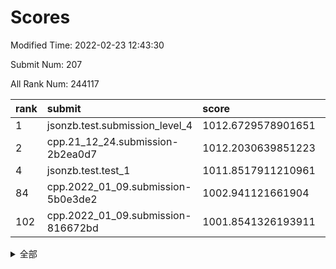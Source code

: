 # Scores

Modified Time: 2022-02-23 12:43:30

Submit Num: 207

All Rank Num: 244117

| rank |               submit               |       score        |       sigma        | pk_num |
| :--- | :--------------------------------- | :----------------- | :----------------- | :----- |
| 1    | jsonzb.test.submission_level_4     | 1012.6729578901651 | 0.7889498048433207 | 4716   |
| 2    | cpp.21_12_24.submission-2b2ea0d7   | 1012.2030639851223 | 0.7848243585749214 | 4714   |
| 4    | jsonzb.test.test_1                 | 1011.8517911210961 | 0.7902362855351481 | 4717   |
| 84   | cpp.2022_01_09.submission-5b0e3de2 | 1002.941121661904  | 0.7109769677509958 | 4718   |
| 102  | cpp.2022_01_09.submission-816672bd | 1001.8541326193911 | 0.7088337466819109 | 4713   |


<details>
<summary>全部</summary>

| rank |                 submit                 |       score        |       sigma        | pk_num |
| :--- | :------------------------------------- | :----------------- | :----------------- | :----- |
| 1    | jsonzb.test.submission_level_4         | 1012.6729578901651 | 0.7889498048433207 | 4716   |
| 2    | cpp.21_12_24.submission-2b2ea0d7       | 1012.2030639851223 | 0.7848243585749214 | 4714   |
| 3    | gobigger.level_3.submission_level_3_24 | 1012.1680906565094 | 0.7573131710046094 | 4711   |
| 4    | jsonzb.test.test_1                     | 1011.8517911210961 | 0.7902362855351481 | 4717   |
| 5    | gobigger.level_3.submission_level_3_8  | 1011.6448492069915 | 0.777454167852106  | 4717   |
| 6    | gobigger.level_3.submission_level_3_11 | 1011.3511335293654 | 0.7744790299951704 | 4717   |
| 7    | gobigger.level_3.submission_level_3_32 | 1010.9721018215841 | 0.7642025225327586 | 4717   |
| 8    | gobigger.level_3.submission_level_3_34 | 1010.933407836223  | 0.7966760746332147 | 4718   |
| 9    | gobigger.level_3.submission_level_3_5  | 1010.8309729919109 | 0.7685942158717087 | 4723   |
| 10   | gobigger.level_3.submission_level_3_13 | 1010.7449889182968 | 0.7605053065106094 | 4720   |
| 11   | gobigger.level_3.submission_level_3_20 | 1010.7359709818743 | 0.7698279132052467 | 4715   |
| 12   | gobigger.level_3.submission_level_3_26 | 1010.6667920788299 | 0.7602941797934495 | 4717   |
| 13   | gobigger.level_3.submission_level_3_25 | 1010.6499193541495 | 0.7621503008446463 | 4719   |
| 14   | gobigger.level_3.submission_level_3_48 | 1010.6176004939497 | 0.7849707879763678 | 4719   |
| 15   | gobigger.level_3.submission_level_3_3  | 1010.5372723556235 | 0.7372820847989237 | 4715   |
| 16   | gobigger.level_3.submission_level_3_42 | 1010.5036123876496 | 0.755171776870715  | 4716   |
| 17   | gobigger.level_3.submission_level_3_2  | 1010.4071050579696 | 0.7493253693074176 | 4715   |
| 18   | gobigger.level_3.submission_level_3_35 | 1010.3972644234328 | 0.7731178066459213 | 4720   |
| 19   | gobigger.level_3.submission_level_3_16 | 1010.3728111648196 | 0.7460929163055603 | 4717   |
| 20   | gobigger.level_3.submission_level_3_14 | 1010.3166245578864 | 0.7661981353216026 | 4721   |
| 21   | gobigger.level_3.submission_level_3_7  | 1010.3106181656223 | 0.7582706560021927 | 4717   |
| 22   | gobigger.level_3.submission_level_3_43 | 1010.2934010850317 | 0.759187235022655  | 4718   |
| 23   | gobigger.level_3.submission_level_3_23 | 1010.2007743954413 | 0.745687534776109  | 4718   |
| 24   | gobigger.level_3.submission_level_3_21 | 1010.1992202137295 | 0.7462655218180114 | 4718   |
| 25   | gobigger.level_3.submission_level_3_41 | 1010.1824158089806 | 0.7760071633908858 | 4717   |
| 26   | gobigger.level_3.submission_level_3_36 | 1010.0751094682483 | 0.7441651918916568 | 4717   |
| 27   | gobigger.level_3.submission_level_3_27 | 1010.0489258727529 | 0.7615108848159439 | 4716   |
| 28   | gobigger.level_3.submission_level_3_45 | 1010.0329547701386 | 0.7352911251527351 | 4718   |
| 29   | gobigger.level_3.submission_level_3_39 | 1010.0139143904364 | 0.7426875676879888 | 4716   |
| 30   | gobigger.level_3.submission_level_3_17 | 1009.9302395852534 | 0.750995678356751  | 4719   |
| 31   | gobigger.level_3.submission_level_3_9  | 1009.8631217930498 | 0.7344972901426478 | 4719   |
| 32   | gobigger.level_3.submission_level_3_6  | 1009.842916588401  | 0.7667292376977232 | 4719   |
| 33   | gobigger.level_3.submission_level_3_37 | 1009.7675493602926 | 0.7838657886581643 | 4713   |
| 34   | gobigger.level_3.submission_level_3_30 | 1009.7642840668037 | 0.7977355252890558 | 4718   |
| 35   | gobigger.level_3.submission_level_3_4  | 1009.7470551187361 | 0.74101784826251   | 4714   |
| 36   | gobigger.level_3.submission_level_3_18 | 1009.6803261410284 | 0.7707382357235013 | 4718   |
| 37   | gobigger.level_3.submission_level_3_15 | 1009.6523099862336 | 0.7535731930764241 | 4718   |
| 38   | gobigger.level_3.submission_level_3_0  | 1009.5995534232319 | 0.7603749400062049 | 4717   |
| 39   | gobigger.level_3.submission_level_3_33 | 1009.5518408877668 | 0.7529093946793538 | 4717   |
| 40   | gobigger.level_3.submission_level_3_1  | 1009.5513245320095 | 0.7510680601138344 | 4716   |
| 41   | gobigger.level_3.submission_level_3_40 | 1009.5456776548252 | 0.7381701047772268 | 4723   |
| 42   | gobigger.level_3.submission_level_3_22 | 1009.4017503511736 | 0.7436673962377658 | 4720   |
| 43   | gobigger.level_3.submission_level_3_44 | 1009.3588217341483 | 0.7486682961861003 | 4720   |
| 44   | gobigger.level_3.submission_level_3_46 | 1009.3082556841281 | 0.7556288166092014 | 4714   |
| 45   | gobigger.level_3.submission_level_3_10 | 1009.2769137327339 | 0.7431989403129792 | 4718   |
| 46   | gobigger.level_3.submission_level_3_49 | 1009.156016080673  | 0.74010287242542   | 4719   |
| 47   | gobigger.level_3.submission_level_3_31 | 1009.1331236781726 | 0.7626062475966425 | 4717   |
| 48   | gobigger.level_3.submission_level_3_47 | 1009.0779802799767 | 0.7494082228324892 | 4711   |
| 49   | gobigger.level_3.submission_level_3_28 | 1009.0652854071017 | 0.7501813156310854 | 4715   |
| 50   | gobigger.level_3.submission_level_3_38 | 1008.9342851475437 | 0.7615479722408202 | 4719   |
| 51   | gobigger.level_3.submission_level_3_29 | 1008.6139752876093 | 0.7486995605459574 | 4714   |
| 52   | gobigger.level_3.submission_level_3_12 | 1008.5064094426103 | 0.7294127260845796 | 4718   |
| 53   | gobigger.level_3.submission_level_3_19 | 1008.3774719145367 | 0.734030843978485  | 4717   |
| 54   | gobigger.level_1.submission_level_1_32 | 1005.6092437970563 | 0.722705218676092  | 4719   |
| 55   | gobigger.level_1.submission_level_1_13 | 1005.2724500151055 | 0.7188190832130676 | 4721   |
| 56   | gobigger.level_1.submission_level_1_33 | 1004.8587312528191 | 0.7273801552371304 | 4717   |
| 57   | gobigger.level_1.submission_level_1_0  | 1004.3659033576185 | 0.7140508852033429 | 4715   |
| 58   | gobigger.level_1.submission_level_1_25 | 1004.105977865168  | 0.7082106406160604 | 4717   |
| 59   | gobigger.level_1.submission_level_1_26 | 1004.0898709379796 | 0.7108440328318966 | 4717   |
| 60   | gobigger.level_1.submission_level_1_28 | 1004.0296100693239 | 0.7262004858025414 | 4712   |
| 61   | gobigger.level_1.submission_level_1_46 | 1003.9172014170877 | 0.7221484032629343 | 4721   |
| 62   | gobigger.level_1.submission_level_1_23 | 1003.8709323838002 | 0.7305174818296187 | 4712   |
| 63   | gobigger.level_1.submission_level_1_5  | 1003.6779057921802 | 0.7284714910444283 | 4717   |
| 64   | gobigger.level_1.submission_level_1_27 | 1003.6092060498174 | 0.7126146112655312 | 4711   |
| 65   | gobigger.level_1.submission_level_1_14 | 1003.513926121857  | 0.7234823096703016 | 4719   |
| 66   | gobigger.level_1.submission_level_1_29 | 1003.4848267088948 | 0.7127274794708027 | 4719   |
| 67   | gobigger.level_1.submission_level_1_4  | 1003.4741899799536 | 0.710462340907114  | 4714   |
| 68   | gobigger.level_1.submission_level_1_24 | 1003.464111073998  | 0.7193968520967422 | 4716   |
| 69   | gobigger.level_1.submission_level_1_44 | 1003.4498178308895 | 0.7191831919146562 | 4719   |
| 70   | gobigger.level_1.submission_level_1_12 | 1003.4452401268857 | 0.7145148278405351 | 4716   |
| 71   | gobigger.level_1.submission_level_1_47 | 1003.4411120940764 | 0.7218065172461309 | 4719   |
| 72   | gobigger.level_1.submission_level_1_7  | 1003.4277195655746 | 0.7156807244295935 | 4712   |
| 73   | gobigger.level_1.submission_level_1_20 | 1003.3978649334448 | 0.7306917935875973 | 4721   |
| 74   | gobigger.level_1.submission_level_1_1  | 1003.3807125620117 | 0.7136127556240158 | 4719   |
| 75   | gobigger.level_1.submission_level_1_6  | 1003.3691053231909 | 0.7091082514839235 | 4723   |
| 76   | gobigger.level_1.submission_level_1_15 | 1003.3373318726356 | 0.713291006061321  | 4716   |
| 77   | gobigger.level_1.submission_level_1_2  | 1003.3001192254593 | 0.7155472585923075 | 4718   |
| 78   | gobigger.level_1.submission_level_1_49 | 1003.2471936990861 | 0.7170324369883673 | 4713   |
| 79   | gobigger.level_1.submission_level_1_37 | 1003.2199898882003 | 0.7222182587133396 | 4717   |
| 80   | gobigger.level_1.submission_level_1_41 | 1003.1960340400989 | 0.7181134989436816 | 4720   |
| 81   | gobigger.level_1.submission_level_1_36 | 1003.0546784011678 | 0.7126421510022464 | 4719   |
| 82   | gobigger.level_1.submission_level_1_34 | 1003.0204122367301 | 0.7223769512263414 | 4711   |
| 83   | gobigger.level_1.submission_level_1_22 | 1002.9474840004149 | 0.7110777827283801 | 4721   |
| 84   | cpp.2022_01_09.submission-5b0e3de2     | 1002.941121661904  | 0.7109769677509958 | 4718   |
| 85   | gobigger.level_1.submission_level_1_39 | 1002.9186817279019 | 0.7210450927234203 | 4713   |
| 86   | gobigger.level_1.submission_level_1_11 | 1002.9142565927448 | 0.7118798132120531 | 4717   |
| 87   | gobigger.level_1.submission_level_1_3  | 1002.8825742910078 | 0.7090076940681223 | 4714   |
| 88   | gobigger.level_1.submission_level_1_19 | 1002.8815558531182 | 0.70272561185036   | 4715   |
| 89   | gobigger.level_1.submission_level_1_38 | 1002.8568425122627 | 0.7149581143887929 | 4715   |
| 90   | gobigger.level_1.submission_level_1_8  | 1002.8381413508469 | 0.7108488837314639 | 4718   |
| 91   | gobigger.level_1.submission_level_1_45 | 1002.6348140128753 | 0.7114557249320045 | 4714   |
| 92   | gobigger.level_1.submission_level_1_48 | 1002.6165187778706 | 0.7089136178048024 | 4720   |
| 93   | gobigger.level_1.submission_level_1_40 | 1002.5926113305717 | 0.7286837634234649 | 4717   |
| 94   | gobigger.level_1.submission_level_1_43 | 1002.5750238540602 | 0.7152878236893245 | 4715   |
| 95   | gobigger.level_1.submission_level_1_18 | 1002.5223576106619 | 0.7116042845995724 | 4720   |
| 96   | gobigger.level_1.submission_level_1_21 | 1002.445187452481  | 0.7043719557917344 | 4713   |
| 97   | gobigger.level_1.submission_level_1_17 | 1002.3056080405646 | 0.7246046800087382 | 4714   |
| 98   | gobigger.level_1.submission_level_1_16 | 1002.1216227564965 | 0.703396758030739  | 4719   |
| 99   | gobigger.level_1.submission_level_1_31 | 1002.1091840957565 | 0.7172761208725048 | 4716   |
| 100  | gobigger.level_1.submission_level_1_10 | 1002.0934015964884 | 0.7095143147658619 | 4717   |
| 101  | gobigger.level_1.submission_level_1_9  | 1002.010902943588  | 0.7157436676723431 | 4719   |
| 102  | cpp.2022_01_09.submission-816672bd     | 1001.8541326193911 | 0.7088337466819109 | 4713   |
| 103  | gobigger.level_1.submission_level_1_42 | 1001.8433204328431 | 0.7059538418539538 | 4725   |
| 104  | gobigger.level_1.submission_level_1_35 | 1001.743327082258  | 0.7105480610702503 | 4718   |
| 105  | gobigger.level_1.submission_level_1_30 | 1001.7171455495748 | 0.70548568580608   | 4720   |
| 106  | gobigger.random.submission_random_11   | 997.0095861466164  | 0.6965576155921648 | 4720   |
| 107  | gobigger.random.submission_random_30   | 996.9482839897289  | 0.7018934384304863 | 4712   |
| 108  | gobigger.random.submission_random_16   | 996.9434660761276  | 0.7012205467541271 | 4717   |
| 109  | gobigger.random.submission_random_27   | 996.8688496610382  | 0.7149150724273718 | 4716   |
| 110  | gobigger.random.submission_random_14   | 996.8438102442991  | 0.7013832479020009 | 4715   |
| 111  | gobigger.random.submission_random_42   | 996.7860527133745  | 0.7034868261789637 | 4719   |
| 112  | gobigger.random.submission_random_47   | 996.7490620507833  | 0.7038708550638479 | 4718   |
| 113  | gobigger.random.submission_random_38   | 996.7387244068158  | 0.7173903215946341 | 4714   |
| 114  | gobigger.random.submission_random_12   | 996.7181779298563  | 0.7184206942376589 | 4719   |
| 115  | gobigger.random.submission_random_19   | 996.7043329136737  | 0.7042508019526513 | 4725   |
| 116  | gobigger.random.submission_random_22   | 996.6727636567557  | 0.7144101541318082 | 4725   |
| 117  | gobigger.random.submission_random_41   | 996.6646300991013  | 0.7123602153694605 | 4716   |
| 118  | gobigger.random.submission_random_1    | 996.6538237299759  | 0.7163977265492069 | 4718   |
| 119  | gobigger.random.submission_random_32   | 996.5358043828728  | 0.7065456543861136 | 4718   |
| 120  | gobigger.random.submission_random_7    | 996.5066885610356  | 0.7050989850024308 | 4718   |
| 121  | gobigger.random.submission_random_45   | 996.49087093687    | 0.7133740769502964 | 4715   |
| 122  | gobigger.random.submission_random_17   | 996.4054806853524  | 0.6952552376023191 | 4716   |
| 123  | gobigger.random.submission_random_5    | 996.379316993602   | 0.7159166826504884 | 4717   |
| 124  | gobigger.random.submission_random_46   | 996.3235986253952  | 0.7275323845911399 | 4722   |
| 125  | gobigger.random.submission_random_34   | 996.2758438890007  | 0.709713421742153  | 4715   |
| 126  | gobigger.random.submission_random_43   | 996.2711069319924  | 0.7074888207706698 | 4720   |
| 127  | gobigger.random.submission_random_24   | 996.2301159274662  | 0.711234054425327  | 4718   |
| 128  | gobigger.random.submission_random_10   | 996.1803703489808  | 0.7042984778019571 | 4715   |
| 129  | gobigger.random.submission_random_4    | 996.1149770618497  | 0.7058543273282255 | 4715   |
| 130  | gobigger.random.submission_random_25   | 996.0535213136122  | 0.7172776056928811 | 4721   |
| 131  | gobigger.random.submission_random_23   | 995.9889563661425  | 0.7024523700140656 | 4720   |
| 132  | gobigger.random.submission_random_8    | 995.9234610425584  | 0.7167765648956945 | 4718   |
| 133  | gobigger.random.submission_random_37   | 995.9200233907532  | 0.7036156896246113 | 4720   |
| 134  | gobigger.random.submission_random_2    | 995.9076004622128  | 0.6963739095073861 | 4718   |
| 135  | gobigger.random.submission_random_40   | 995.8966689353905  | 0.7203701715588187 | 4721   |
| 136  | gobigger.random.submission_random_36   | 995.8741182762698  | 0.7137606517559044 | 4721   |
| 137  | gobigger.random.submission_random_9    | 995.835471947496   | 0.7020697534568895 | 4718   |
| 138  | gobigger.random.submission_random_3    | 995.7466549606263  | 0.7225360636911099 | 4715   |
| 139  | gobigger.random.submission_random_6    | 995.6128233789121  | 0.7035067111218941 | 4718   |
| 140  | gobigger.random.submission_random_44   | 995.585975975512   | 0.7168402898188063 | 4720   |
| 141  | gobigger.random.submission_random_21   | 995.5494918372143  | 0.7165244161214319 | 4716   |
| 142  | gobigger.random.submission_random_13   | 995.5478731563181  | 0.7186861622621374 | 4717   |
| 143  | gobigger.random.submission_random_18   | 995.5451447161081  | 0.7111140782390403 | 4718   |
| 144  | gobigger.random.submission_random_28   | 995.5329596260276  | 0.7016170445444949 | 4717   |
| 145  | gobigger.random.submission_random_20   | 995.5231852838212  | 0.7122837718577422 | 4718   |
| 146  | gobigger.random.submission_random_0    | 995.4417384716166  | 0.7313288646509646 | 4716   |
| 147  | gobigger.random.submission_random_33   | 995.3476135484165  | 0.7080092416203051 | 4721   |
| 148  | gobigger.random.submission_random_48   | 995.2999425551884  | 0.7052478920476257 | 4721   |
| 149  | gobigger.random.submission_random_31   | 995.2539206254893  | 0.6955509334311918 | 4717   |
| 150  | gobigger.random.submission_random_49   | 995.2048844998237  | 0.710170432246801  | 4713   |
| 151  | gobigger.random.submission_random_39   | 995.1874929821234  | 0.7210313172794393 | 4717   |
| 152  | gobigger.random.submission_random_35   | 995.1135259250294  | 0.7195822274136016 | 4717   |
| 153  | gobigger.random.submission_random_15   | 995.0493017536008  | 0.7102321691848568 | 4719   |
| 154  | gobigger.random.submission_random_29   | 994.9627036527992  | 0.7088401046598832 | 4718   |
| 155  | gobigger.random.submission_random_26   | 994.5798556177641  | 0.7184878495433935 | 4720   |
| 156  | gobigger.level_2.submission_level_2_9  | 994.3036281517143  | 0.7229583349037709 | 4720   |
| 157  | gobigger.level_2.submission_level_2_21 | 993.8340929625808  | 0.7280978903520904 | 4721   |
| 158  | gobigger.level_2.submission_level_2_15 | 993.7185461180112  | 0.7358028350017601 | 4718   |
| 159  | gobigger.level_2.submission_level_2_48 | 993.5941766165332  | 0.7300168320023877 | 4718   |
| 160  | gobigger.level_2.submission_level_2_22 | 993.5286951173065  | 0.7314990414175561 | 4718   |
| 161  | gobigger.level_2.submission_level_2_47 | 993.3917898371208  | 0.7326037415811145 | 4718   |
| 162  | gobigger.level_2.submission_level_2_32 | 993.3647448042042  | 0.735085759401549  | 4715   |
| 163  | gobigger.level_2.submission_level_2_25 | 993.3240788101386  | 0.7331773767956486 | 4718   |
| 164  | gobigger.level_2.submission_level_2_33 | 993.2659542181087  | 0.7380799800627212 | 4715   |
| 165  | gobigger.level_2.submission_level_2_27 | 993.1641449641213  | 0.7422348262032208 | 4714   |
| 166  | gobigger.level_2.submission_level_2_41 | 993.1125921929201  | 0.735209053154925  | 4710   |
| 167  | gobigger.level_2.submission_level_2_37 | 993.0284496184453  | 0.7371492924489818 | 4715   |
| 168  | gobigger.level_2.submission_level_2_3  | 993.0238744244224  | 0.7385586128405748 | 4717   |
| 169  | gobigger.level_2.submission_level_2_29 | 993.0091048858391  | 0.7412047208219752 | 4718   |
| 170  | gobigger.level_2.submission_level_2_16 | 992.8944931235803  | 0.728702401126743  | 4718   |
| 171  | gobigger.level_2.submission_level_2_6  | 992.8329085207514  | 0.7340116360525105 | 4719   |
| 172  | gobigger.level_2.submission_level_2_5  | 992.6827110776849  | 0.7415406056666802 | 4718   |
| 173  | gobigger.level_2.submission_level_2_36 | 992.5676325680553  | 0.7414038526323722 | 4719   |
| 174  | gobigger.level_2.submission_level_2_31 | 992.5620623035113  | 0.7376550207481147 | 4717   |
| 175  | gobigger.level_2.submission_level_2_0  | 992.4882464877952  | 0.7277741880079247 | 4718   |
| 176  | gobigger.level_2.submission_level_2_4  | 992.4418998904854  | 0.741686555464173  | 4713   |
| 177  | gobigger.level_2.submission_level_2_10 | 992.3692288679712  | 0.7359792908622531 | 4718   |
| 178  | gobigger.level_2.submission_level_2_49 | 992.3427482798065  | 0.7387429341841318 | 4718   |
| 179  | gobigger.level_2.submission_level_2_35 | 992.21826377807    | 0.7378641341322092 | 4717   |
| 180  | gobigger.level_2.submission_level_2_43 | 992.1902390833377  | 0.7534816580280448 | 4714   |
| 181  | gobigger.level_2.submission_level_2_1  | 992.1892037007366  | 0.7204750330581554 | 4716   |
| 182  | gobigger.level_2.submission_level_2_45 | 992.0403301821159  | 0.7371319897906348 | 4715   |
| 183  | gobigger.level_2.submission_level_2_46 | 992.0146320135827  | 0.7469420709312969 | 4722   |
| 184  | gobigger.level_2.submission_level_2_13 | 991.9528985407469  | 0.7382218110376133 | 4716   |
| 185  | gobigger.level_2.submission_level_2_8  | 991.925243604952   | 0.7481600314053726 | 4718   |
| 186  | gobigger.level_2.submission_level_2_42 | 991.9252140443692  | 0.7434088775714556 | 4717   |
| 187  | gobigger.level_2.submission_level_2_11 | 991.9068979343167  | 0.7532462055031698 | 4719   |
| 188  | gobigger.level_2.submission_level_2_12 | 991.8476126382009  | 0.7598342235070518 | 4716   |
| 189  | gobigger.level_2.submission_level_2_7  | 991.8146285213192  | 0.7510120445596613 | 4719   |
| 190  | gobigger.level_2.submission_level_2_40 | 991.7637607034766  | 0.7559758472931596 | 4719   |
| 191  | gobigger.level_2.submission_level_2_19 | 991.5763876943209  | 0.7461262288232776 | 4715   |
| 192  | gobigger.level_2.submission_level_2_44 | 991.5280405594915  | 0.7342609378306624 | 4719   |
| 193  | gobigger.level_2.submission_level_2_14 | 991.5070359145675  | 0.7424529586332971 | 4720   |
| 194  | gobigger.level_2.submission_level_2_23 | 991.4126609035548  | 0.7585085671200062 | 4714   |
| 195  | gobigger.level_2.submission_level_2_20 | 991.3764822168174  | 0.7642660683762019 | 4717   |
| 196  | gobigger.level_2.submission_level_2_28 | 991.3586955061357  | 0.7483953435237615 | 4712   |
| 197  | gobigger.level_2.submission_level_2_24 | 991.2630162855826  | 0.7595517685834965 | 4716   |
| 198  | gobigger.level_2.submission_level_2_34 | 991.1561032437534  | 0.745740266622303  | 4719   |
| 199  | gobigger.level_2.submission_level_2_2  | 991.0689550611619  | 0.7794464192770236 | 4715   |
| 200  | gobigger.level_2.submission_level_2_30 | 990.8453496217287  | 0.7648141483292061 | 4716   |
| 201  | gobigger.level_2.submission_level_2_38 | 990.793716982861   | 0.7633854977591683 | 4716   |
| 202  | gobigger.level_2.submission_level_2_26 | 990.7878852646207  | 0.7799964634578015 | 4717   |
| 203  | gobigger.level_2.submission_level_2_17 | 990.5922501813287  | 0.74060659586518   | 4713   |
| 204  | gobigger.level_2.submission_level_2_18 | 990.5487840253573  | 0.7440210336602172 | 4715   |
| 205  | gobigger.level_2.submission_level_2_39 | 990.5384333861896  | 0.763719282627333  | 4718   |
| 206  | gobigger.none.submission_none_1        | 977.9529468506431  | 1.3722460018689104 | 4721   |
| 207  | gobigger.none.submission_none_0        | 977.1131967963584  | 1.3000400924947133 | 4716   |

</details>